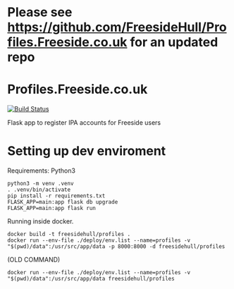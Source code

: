 # Please see https://github.com/FreesideHull/Profiles.Freeside.co.uk for an updated repo

# Profiles.Freeside.co.uk

[![Build Status](https://ci.freeside.co.uk/api/badges/FreesideHull/Profiles.Freeside.co.uk/status.svg)](https://ci.freeside.co.uk/FreesideHull/Profiles.Freeside.co.uk)

Flask app to register IPA accounts for Freeside users

# Setting up dev enviroment
Requirements: Python3
```
python3 -m venv .venv
. .venv/bin/activate
pip install -r requirements.txt
FLASK_APP=main:app flask db upgrade
FLASK_APP=main:app flask run
```

Running inside docker.
```
docker build -t freesidehull/profiles .
docker run --env-file ./deploy/env.list --name=profiles -v "$(pwd)/data":/usr/src/app/data -p 8000:8000 -d freesidehull/profiles
```

(OLD COMMAND)
```
docker run --env-file ./deploy/env.list --name=profiles -v "$(pwd)/data":/usr/src/app/data freesidehull/profiles
```
